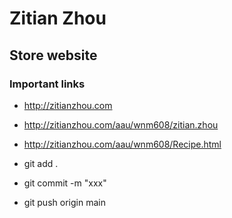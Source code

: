 # Zitian Zhou

## Store website

### Important links

- http://zitianzhou.com
- http://zitianzhou.com/aau/wnm608/zitian.zhou
- http://zitianzhou.com/aau/wnm608/Recipe.html

- git add .
- git commit -m "xxx"
- git push origin main